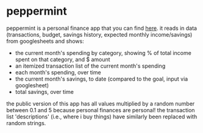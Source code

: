 # peppermint

peppermint is a personal finance app that you can find [here](https://sharlagelfand.shinyapps.io/peppermint/).
it reads in data (transactions, budget, savings history, expected monthly income/savings) from googlesheets and shows:

- the current month's spending by category, showing % of total income spent on that category, and $ amount
- an itemized transaction list of the current month's spending
- each month's spending, over time
- the current month's savings, to date (compared to the goal, input via googlesheet)
- total savings, over time

the public version of this app has all values multiplied by a random number between 0.1 and 5 because personal finances are personal!
the transaction list 'descriptions' (i.e., where i buy things) have similarly been replaced with random strings.